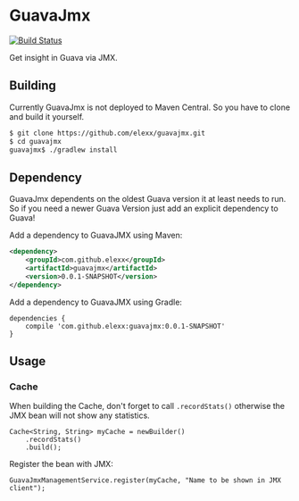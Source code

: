 # GuavaJmx

[![Build Status](https://travis-ci.org/elexx/guavajmx.svg?branch=master)](https://travis-ci.org/elexx/guavajmx)

Get insight in Guava via JMX.

## Building

Currently GuavaJmx is not deployed to Maven Central. So you have to clone and build it yourself.

```bash
$ git clone https://github.com/elexx/guavajmx.git
$ cd guavajmx
guavajmx$ ./gradlew install
```

## Dependency

GuavaJmx dependents on the oldest Guava version it at least needs to run. So if you need a newer Guava Version just add an explicit dependency to Guava!

Add a dependency to GuavaJMX using Maven:

```xml
<dependency>
    <groupId>com.github.elexx</groupId>
    <artifactId>guavajmx</artifactId>
    <version>0.0.1-SNAPSHOT</version>
</dependency>
```

Add a dependency to GuavaJMX using Gradle:

```
dependencies {
    compile 'com.github.elexx:guavajmx:0.0.1-SNAPSHOT'
}
```

## Usage

### Cache

When building the Cache, don't forget to call `.recordStats()` otherwise the JMX bean will not show any statistics.

```
Cache<String, String> myCache = newBuilder()
    .recordStats()
    .build();
```

Register the bean with JMX:
```
GuavaJmxManagementService.register(myCache, "Name to be shown in JMX client");
```
